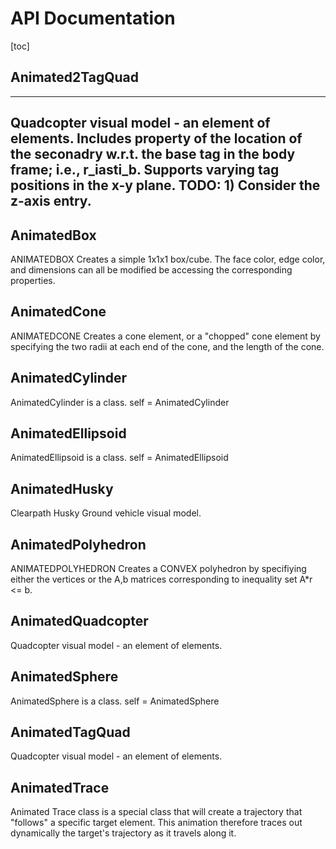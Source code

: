 # API Documentation 
 [toc] 
## Animated2TagQuad
  ---------------------------------------------------------------------
  Quadcopter visual model - an element of elements.
  Includes property of the  location of the seconadry w.r.t. the base 
    tag in the body frame; i.e., r_iasti_b.
  Supports varying tag positions in the x-y plane. 
  TODO: 1) Consider the z-axis entry.
  ---------------------------------------------------------------------

    
## AnimatedBox
 ANIMATEDBOX  Creates a simple 1x1x1 box/cube.
  The face color, edge color, and dimensions can all be modified be
  accessing the corresponding properties.

    
## AnimatedCone
 ANIMATEDCONE Creates a cone element, or a "chopped" cone element by
 specifying the two radii at each end of the cone, and the length of
 the cone.

    
## AnimatedCylinder
AnimatedCylinder is a class.
    self = AnimatedCylinder

    
## AnimatedEllipsoid
AnimatedEllipsoid is a class.
    self = AnimatedEllipsoid

    
## AnimatedHusky
  Clearpath Husky Ground vehicle visual model.

    
## AnimatedPolyhedron
 ANIMATEDPOLYHEDRON  Creates a CONVEX polyhedron by specifiying either the
 vertices or the A,b matrices corresponding to inequality set A*r <= b.

    
## AnimatedQuadcopter
  Quadcopter visual model - an element of elements.

    
## AnimatedSphere
AnimatedSphere is a class.
    self = AnimatedSphere

    
## AnimatedTagQuad
  Quadcopter visual model - an element of elements.

    
## AnimatedTrace
  Animated Trace class is a special class that will create a trajectory
  that "follows" a specific target element. This animation therefore
  traces out dynamically the target's trajectory as it travels along
  it.

    
